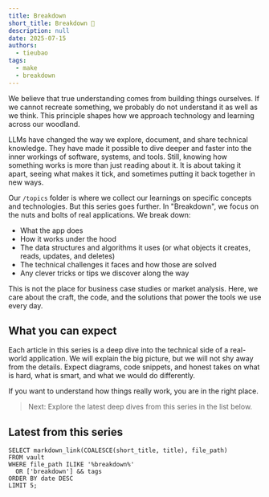 ```yaml
---
title: Breakdown
short_title: Breakdown 🧩
description: null
date: 2025-07-15
authors:
  - tieubao
tags:
  - make
  - breakdown
---
```


We believe that true understanding comes from building things ourselves. If we cannot recreate something, we probably do not understand it as well as we think. This principle shapes how we approach technology and learning across our woodland.

LLMs have changed the way we explore, document, and share technical knowledge. They have made it possible to dive deeper and faster into the inner workings of software, systems, and tools. Still, knowing how something works is more than just reading about it. It is about taking it apart, seeing what makes it tick, and sometimes putting it back together in new ways.

Our `/topics` folder is where we collect our learnings on specific concepts and technologies. But this series goes further. In "Breakdown", we focus on the nuts and bolts of real applications. We break down:

- What the app does
- How it works under the hood
- The data structures and algorithms it uses (or what objects it creates, reads, updates, and deletes)
- The technical challenges it faces and how those are solved
- Any clever tricks or tips we discover along the way

This is not the place for business case studies or market analysis. Here, we care about the craft, the code, and the solutions that power the tools we use every day.

## What you can expect

Each article in this series is a deep dive into the technical side of a real-world application. We will explain the big picture, but we will not shy away from the details. Expect diagrams, code snippets, and honest takes on what is hard, what is smart, and what we would do differently.

If you want to understand how things really work, you are in the right place.

> Next: Explore the latest deep dives from this series in the list below.

## Latest from this series

```dsql-list
SELECT markdown_link(COALESCE(short_title, title), file_path)
FROM vault
WHERE file_path ILIKE '%breakdown%'
  OR ['breakdown'] && tags
ORDER BY date DESC
LIMIT 5;
```
